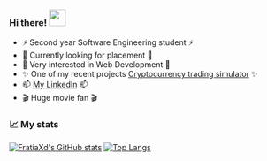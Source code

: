 ###  **Hi there! <img src="https://raw.githubusercontent.com/MartinHeinz/MartinHeinz/master/wave.gif" width="30px">**

- ⚡ Second year Software Engineering student ⚡
-  :rainbow: Currently looking for placement :rainbow:
-  :avocado: Very interested in Web Development :avocado:
- ✨ One of my recent projects <a href="https://github.com/FratiaXd/cryptocurrency_trading_simulator">Cryptocurrency trading simulator</a> ✨
- 📫 <a href="https://www.linkedin.com/in/katrina-petreikyte/">My LinkedIn</a> 📫
- :clapper: Huge movie fan :clapper:

###  **📈 My stats**

<!--
**FratiaXd/FratiaXd** is a ✨ _special_ ✨ repository because its `README.md` (this file) appears on your GitHub profile.

Here are some ideas to get you started:

- 🔭 I’m currently working on ...
- 🌱 I’m currently learning Computer Science 1st year
- 👯 I’m looking to collaborate on ...
- 🤔 I’m looking for help with ...
- 💬 Ask me about ...
- 📫 How to reach me: ...
- 😄 Pronouns: ...
- ⚡ Fun fact: ...
My stats
-->
[![FratiaXd's GitHub stats](https://github-readme-stats.vercel.app/api?username=FratiaXd&show_icons=true&theme=omni&count_private=true)](https://github.com/anuraghazra/github-readme-stats) [![Top Langs](https://github-readme-stats.vercel.app/api/top-langs/?username=FratiaXd&layout=compact&theme=omni)](https://github.com/anuraghazra/github-readme-stats)
